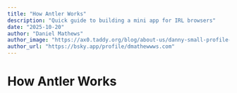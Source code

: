 ```yaml
---
title: "How Antler Works"
description: "Quick guide to building a mini app for IRL browsers"
date: "2025-10-20"
author: "Daniel Mathews"
author_image: "https://ax0.taddy.org/blog/about-us/danny-small-profile-pic.png"
author_url: "https://bsky.app/profile/dmathewwws.com"
---
```


# How Antler Works